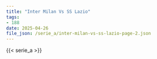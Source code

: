 ```yaml
---
title: "Inter Milan Vs SS Lazio"
tags:
- 188
date: 2025-04-26
file_json: /serie_a/inter-milan-vs-ss-lazio-page-2.json
---
```


{{< serie_a >}}
